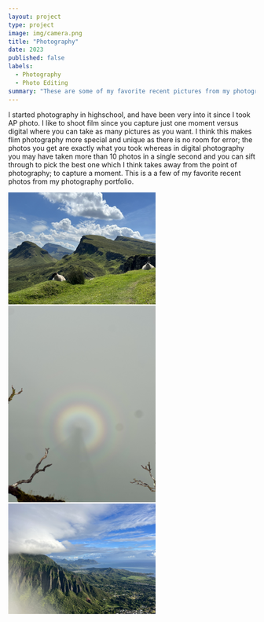 ```yaml
---
layout: project
type: project
image: img/camera.png
title: "Photography"
date: 2023
published: false
labels:
  - Photography
  - Photo Editing
summary: "These are some of my favorite recent pictures from my photography portfolio"
---
```


I started photography in highschool, and have been very into it since I took AP photo. I like to shoot film since you capture just one moment versus digital where you can take as many pictures as you want. I think this makes flim photography more special and unique as there is no room for error; the photos you get are exactly what you took whereas in digital photography you may have taken more than 10 photos in a single second and you can sift through to pick the best one which I think takes away from the point of photography; to capture a moment. This is a a few of my favorite recent photos from my photography portfolio.

<div class="text-center p-4">
  <img width="300px" src="../img/sheep.png" class="img-thumbnail" >
  <img width="300px" src="../img/rainbow.png" class="img-thumbnail" >
  <img width="300px" src="../img/stairway.png" class="img-thumbnail" >
</div>


